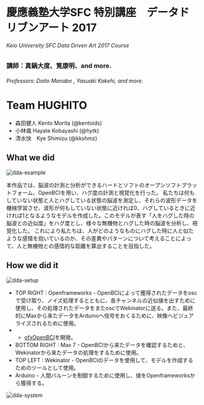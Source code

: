 # 慶應義塾大学SFC 特別講座　データドリブンアート 2017
###### Keio University SFC Data Driven Art 2017 Course
### 講師：真鍋大度、筧康明、and more.
###### Professors: Daito Manabe , Yasuaki Kakehi, and more.

Team HUGHITO
=====
* 森田健人 Kento Morita (@kentoids)
* 小林颯 Hayate Kobayashi (@hytk)
* 清水快　Kye Shimizu (@kkshmz)


What we did
----
![dda-example](https://raw.github.com/hughito/datadrivenart-2017/master/docs/dda-example.jpg)

本作品では、脳波の計測と分析ができるハードとソフトのオープンソフトプラットフォーム、OpenBCIを用い、ハグ度の計測と視覚化を行った。
私たちは何もしていない状態と人とハグしている状態の脳波を測定し、それらの波形データを機械学習させ、波形が何もしていない状態に近ければ0、ハグしているときに近ければ1となるようなモデルを作成した。このモデルが表す「人をハグした時の脳波との近似度」をハグ度とし、様々な無機物とハグした時の脳波を分析し、視覚化した。
これにより私たちは、人がどのようなものにハグした時に人と似たような感情を抱いているのか、その差異やパターンについて考えることによって、人と無機物との感情的な距離を算出することを目指した。

How we did it
----
![dda-setup](https://raw.github.com/hughito/datadrivenart-2017/master/docs/dda-setup.png)

* TOP RIGHT : Openframeworks - OpenBCIによって獲得されたデータをoscで受け取り、ノイズ処理するとともに、各チャンネルの近似値を出すために使用し、その処理されたデータをまたoscでWekinatorに送る。また、最終的にMaxから来たデータをArduinoへ信号をおくるために、映像へビジュアライズされるために使用。
* * [ofxOpenBCI](http://github.com/kentoids/ofxOpenBCI)を開発。
* BOTTOM RIGHT : Max 7 - OpenBCIから来たデータを確認するためと、Wekinatorから来たデータの処理をするために使用。
* TOP LEFT : Wekinator - OpenBCIのデータを使用して、モデルを作成するためのツールとして使用。
* Arduino - 人間バルーンを制御するために使用し、値をOpenframeworksから獲得する。

![dda-system](https://raw.github.com/hughito/datadrivenart-2017/master/docs/dda-system-100.jpg)

